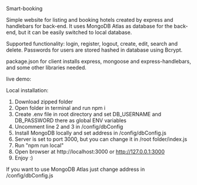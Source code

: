 Smart-booking

Simple website for listing and booking hotels created by express and handlebars for back-end. It uses MongoDB Atlas as database for the back-end, but it can be easily switched to local database.

Supported functionality: login, register, logout, create, edit, search and delete. Passwords for users are stored hashed in database using Bcrypt.

package.json for client installs express, mongoose and express-handlebars, and some other libraries needed.

live demo: 

Local installation:

1. Download zipped folder
2. Open folder in terminal and run npm i
3. Create .env file in root directory and set DB_USERNAME and DB_PASSWORD there as global ENV variables
4. Uncomment line 2 and 3 in /config/dbConfig
4. Install MongoDB locally and set address in /config/dbConfig.js
5. Server is set to port 3000, but you can change it in /root folder/index.js
6. Run "npm run local"
7. Open browser at http://localhost:3000 or http://127.0.0.1:3000
8. Enjoy :)

If you want to use MongoDB Atlas just change address in /config/dbConfig.js